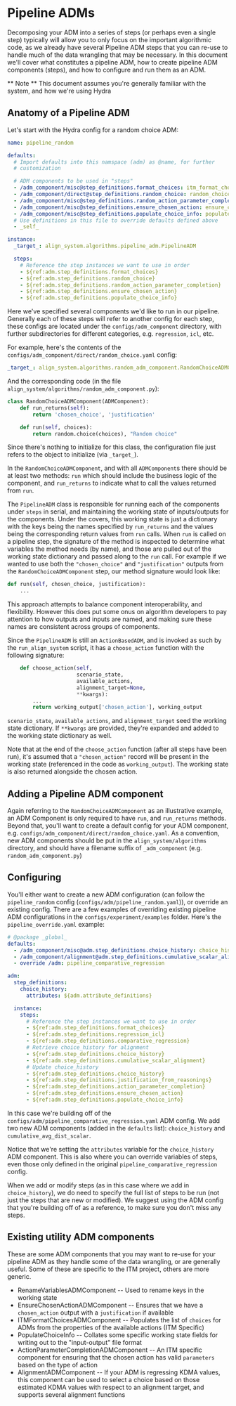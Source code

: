 # Pipeline ADMs

Decomposing your ADM into a series of steps (or perhaps even a single
step) typically will allow you to only focus on the important
algorithmic code, as we already have several Pipeline ADM steps that
you can re-use to handle much of the data wrangling that may be
necessary.  In this document we'll cover what constitutes a pipeline
ADM, how to create pipeline ADM components (steps), and how to
configure and run them as an ADM.

** Note ** This document assumes you're generally familiar with the
   system, and how we're using Hydra

## Anatomy of a Pipeline ADM

Let's start with the Hydra config for a random choice ADM:

```YAML
name: pipeline_random

defaults:
  # Import defaults into this namspace (adm) as @name, for further
  # customization

  # ADM components to be used in "steps"
  - /adm_component/misc@step_definitions.format_choices: itm_format_choices
  - /adm_component/direct@step_definitions.random_choice: random_choice
  - /adm_component/misc@step_definitions.random_action_parameter_completion: random_action_parameter_completion
  - /adm_component/misc@step_definitions.ensure_chosen_action: ensure_chosen_action
  - /adm_component/misc@step_definitions.populate_choice_info: populate_choice_info
  # Use definitions in this file to override defaults defined above
  - _self_

instance:
  _target_: align_system.algorithms.pipeline_adm.PipelineADM

  steps:
    # Reference the step instances we want to use in order
    - ${ref:adm.step_definitions.format_choices}
    - ${ref:adm.step_definitions.random_choice}
    - ${ref:adm.step_definitions.random_action_parameter_completion}
    - ${ref:adm.step_definitions.ensure_chosen_action}
    - ${ref:adm.step_definitions.populate_choice_info}
```

Here we've specified several components we'd like to run in our
pipeline.  Generally each of these steps will refer to another config
for each step, these configs are located under the
`configs/adm_component` directory, with further subdirectories for
different categories, e.g. `regression`, `icl`, etc.

For example, here's the contents of the `configs/adm_component/direct/random_choice.yaml` config:

```YAML
_target_: align_system.algorithms.random_adm_component.RandomChoiceADMComponent
```

And the corresponding code (in the file `align_system/algorithms/random_adm_component.py`):

```Python
class RandomChoiceADMComponent(ADMComponent):
    def run_returns(self):
        return 'chosen_choice', 'justification'

    def run(self, choices):
        return random.choice(choices), "Random choice"
```

Since there's nothing to initialize for this class, the configuration
file just refers to the object to initialize (via `_target_`).

In the `RandomChoiceADMComponent`, and with all `ADMComponent`s there
should be at least two methods: `run` which should include the
business logic of the component, and `run_returns` to indicate what to
call the values returned from `run`.

The `PipelineADM` class is responsible for running each of the
components under `steps` in serial, and maintaining the working state
of inputs/outputs for the components.  Under the covers, this working
state is just a dictionary with the keys being the names specified by
`run_returns` and the values being the corresponding return values
from `run` calls.  When `run` is called on a pipeline step, the
signature of the method is inspected to determine what variables the
method needs (by name), and those are pulled out of the working state
dictionary and passed along to the `run` call.  For example if we
wanted to use both the `"chosen_choice"` and `"justification"` outputs
from the `RandomChoiceADMComponent` step, our method signature would
look like:

```Python
def run(self, chosen_choice, justification):
    ...
```

This approach attempts to balance component interoperability, and
flexibility.  However this does put some onus on algorithm developers
to pay attention to how outputs and inputs are named, and making sure
these names are consistent across groups of components.

Since the `PipelineADM` is still an `ActionBasedADM`, and is invoked
as such by the `run_align_system` script, it has a `choose_action`
function with the following signature:

```Python
    def choose_action(self,
                      scenario_state,
                      available_actions,
                      alignment_target=None,
                      **kwargs):
        ...
        return working_output['chosen_action'], working_output
```

`scenario_state`, `available_actions`, and `alignment_target` seed the
working state dictionary.  If `**kwargs` are provided, they're
expanded and added to the working state dictionary as well.

Note that at the end of the `choose_action` function (after all steps
have been run), it's assumed that a `"chosen_action"` record will be
present in the working state (referenced in the code as
`working_output`).  The working state is also returned alongside the
chosen action.

## Adding a Pipeline ADM component

Again referring to the `RandomChoiceADMComponent` as an illustrative
example, an ADM Component is only required to have `run`, and
`run_returns` methods.  Beyond that, you'll want to create a default
config for your ADM component,
e.g. `configs/adm_component/direct/random_choice.yaml`.  As a
convention, new ADM components should be put in the
`align_system/algorithms` directory, and should have a filename suffix
of `_adm_component` (e.g. `random_adm_component.py`)

## Configuring 

You'll either want to create a new ADM configuration (can follow the
`pipeline_random` config (`configs/adm/pipeline_random.yaml`)), or
override an existing config.  There are a few examples of overriding
existing pipeline ADM configurations in the
`configs/experiment/examples` folder.  Here's the `pipeline_override.yaml` example:

```YAML
# @package _global_
defaults:
  - /adm_component/misc@adm.step_definitions.choice_history: choice_history
  - /adm_component/alignment@adm.step_definitions.cumulative_scalar_alignment: cumulative_avg_dist_scalar
  - override /adm: pipeline_comparative_regression

adm:
  step_definitions:
    choice_history:
      attributes: ${adm.attribute_definitions}

  instance:
    steps:
      # Reference the step instances we want to use in order
      - ${ref:adm.step_definitions.format_choices}
      - ${ref:adm.step_definitions.regression_icl}
      - ${ref:adm.step_definitions.comparative_regression}
      # Retrieve choice_history for alignment
      - ${ref:adm.step_definitions.choice_history}
      - ${ref:adm.step_definitions.cumulative_scalar_alignment}
      # Update choice_history
      - ${ref:adm.step_definitions.choice_history}
      - ${ref:adm.step_definitions.justification_from_reasonings}
      - ${ref:adm.step_definitions.action_parameter_completion}
      - ${ref:adm.step_definitions.ensure_chosen_action}
      - ${ref:adm.step_definitions.populate_choice_info}
```

In this case we're building off of the
`configs/adm/pipeline_comparative_regression.yaml` ADM config.  We add
two new ADM components (added in the `defaults` list):
`choice_history` and `cumulative_avg_dist_scalar`.

Notice that we're setting the `attributes` variable for the
`choice_history` ADM component.  This is also where you can override
variables of steps, even those only defined in the original
`pipeline_comparative_regression` config.

When we add or modify steps (as in this case where we add in
`choice_history`), we do need to specify the full list of steps to be
run (not just the steps that are new or modified).  We suggest using
the ADM config that you're building off of as a reference, to make
sure you don't miss any steps.

## Existing utility ADM components

These are some ADM components that you may want to re-use for your
pipeline ADM as they handle some of the data wrangling, or are
generally useful.  Some of these are specific to the ITM project,
others are more generic.

- RenameVariablesADMComponent -- Used to rename keys in the working state
- EnsureChosenActionADMComponent -- Ensures that we have a
  `chosen_action` output with a `justification` if available
- ITMFormatChoicesADMComponent -- Populates the list of `choices` for
  ADMs from the properties of the available actions (ITM Specific)
- PopulateChoiceInfo -- Collates some specific working state fields
  for writing out to the "input-output" file format
- ActionParameterCompletionADMComponent -- An ITM specific component
  for ensuring that the chosen action has valid `parameters` based on
  the type of action
- AlignmentADMComponent -- If your ADM is regressing KDMA values, this
  component can be used to select a choice based on those estimated
  KDMA values with respect to an alignment target, and supports
  several alignment functions
